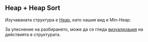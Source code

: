 Heap + Heap Sort
-------

Изучаваната структура е [Heap](http://en.wikipedia.org/wiki/Heap_(data_structure)), като нашия вид е Min-Heap.

За улеснение на разбирането, може да се гледа [визуализация](http://visualgo.net/heap.html) на действията в структурата.
